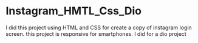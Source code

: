 # Instagram_HMTL_Css_Dio
I did this project using HTML and CSS for create a copy of instagram login screen. this project is responsive for smartphones. I did for a dio project
